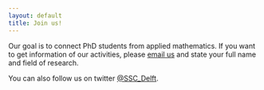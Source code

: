 ```yaml
---
layout: default
title: Join us!
---
```


Our goal is to connect PhD students from applied mathematics. If you want to get information of our activities, please [email us](mailto:m.m.baumann@tudelft.nl) and state your full name and field of research.

You can also follow us on twitter [@SSC_Delft].

[@SSC_Delft]: https://twitter.com/SSC_Delft
